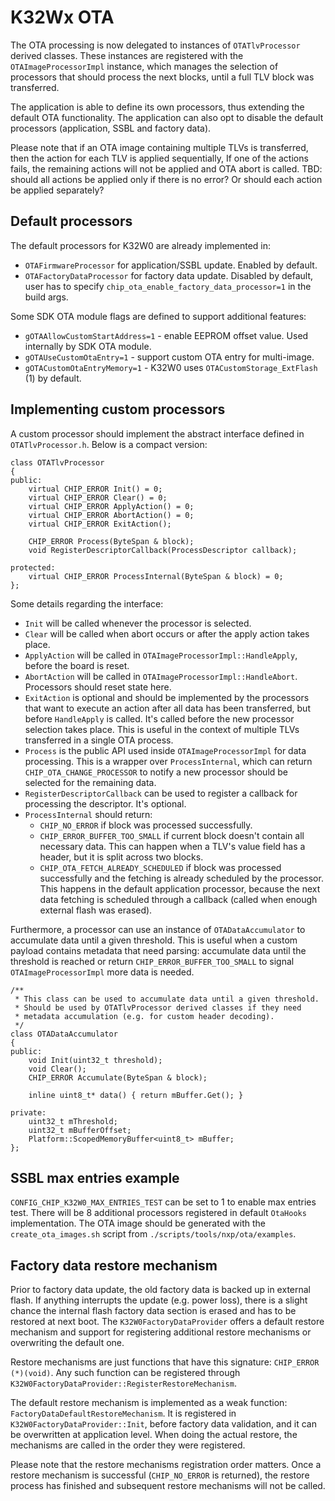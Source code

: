 # K32Wx OTA

The OTA processing is now delegated to instances of `OTATlvProcessor` derived classes.
These instances are registered with the `OTAImageProcessorImpl` instance, which manages the selection of processors that should process the next blocks, until a full TLV block was transferred.

The application is able to define its own processors, thus extending the default OTA functionality. The application can also opt to disable the default processors (application, SSBL and factory data).

Please note that if an OTA image containing multiple TLVs is transferred, then the action for each TLV is applied sequentially,
If one of the actions fails, the remaining actions will not be applied and OTA abort is called.
TBD: should all actions be applied only if there is no error? Or should each action be applied separately?

## Default processors
The default processors for K32W0 are already implemented in:
* `OTAFirmwareProcessor` for application/SSBL update. Enabled by default.
* `OTAFactoryDataProcessor` for factory data update. Disabled by default, user has to specify `chip_ota_enable_factory_data_processor=1` in the build args.

Some SDK OTA module flags are defined to support additional features:
- `gOTAAllowCustomStartAddress=1` - enable EEPROM offset value. Used internally by SDK OTA module.
- `gOTAUseCustomOtaEntry=1` - support custom OTA entry for multi-image.
- `gOTACustomOtaEntryMemory=1` - K32W0 uses `OTACustomStorage_ExtFlash` (1) by default.

## Implementing custom processors
A custom processor should implement the abstract interface defined in `OTATlvProcessor.h`. Below is a compact version:
```
class OTATlvProcessor
{
public:
    virtual CHIP_ERROR Init() = 0;
    virtual CHIP_ERROR Clear() = 0;
    virtual CHIP_ERROR ApplyAction() = 0;
    virtual CHIP_ERROR AbortAction() = 0;
    virtual CHIP_ERROR ExitAction();

    CHIP_ERROR Process(ByteSpan & block);
    void RegisterDescriptorCallback(ProcessDescriptor callback);
    
protected:
    virtual CHIP_ERROR ProcessInternal(ByteSpan & block) = 0;
};

```
Some details regarding the interface:
* `Init` will be called whenever the processor is selected.
* `Clear` will be called when abort occurs or after the apply action takes place.
* `ApplyAction` will be called in `OTAImageProcessorImpl::HandleApply`, before the board is reset.
* `AbortAction` will be called in `OTAImageProcessorImpl::HandleAbort`. Processors should reset state here.
* `ExitAction` is optional and should be implemented by the processors that want to execute an action
after all data has been transferred, but before `HandleApply` is called. It's called before the new processor selection takes place. This is useful in the context
of multiple TLVs transferred in a single OTA process.
* `Process` is the public API used inside `OTAImageProcessorImpl` for data processing.
This is a wrapper over `ProcessInternal`, which can return `CHIP_OTA_CHANGE_PROCESSOR` to notify a new processor should be selected for the remaining data.
* `RegisterDescriptorCallback` can be used to register a callback for processing the descriptor. It's optional.
* `ProcessInternal` should return:
    * `CHIP_NO_ERROR` if block was processed successfully.
    * `CHIP_ERROR_BUFFER_TOO_SMALL` if current block doesn't contain all necessary data.
This can happen when a TLV's value field has a header, but it is split across two blocks.
    * `CHIP_OTA_FETCH_ALREADY_SCHEDULED` if block was processed successfully and the fetching is already scheduled by the processor.
This happens in the default application processor, because the next data fetching is scheduled through a callback (called when enough external flash was erased).


Furthermore, a processor can use an instance of `OTADataAccumulator` to accumulate data until a given threshold.
This is useful when a custom payload contains metadata that need parsing: accumulate data until the threshold is reached or return `CHIP_ERROR_BUFFER_TOO_SMALL` to signal `OTAImageProcessorImpl` more data is needed.
```
/**
 * This class can be used to accumulate data until a given threshold.
 * Should be used by OTATlvProcessor derived classes if they need
 * metadata accumulation (e.g. for custom header decoding).
 */
class OTADataAccumulator
{
public:
    void Init(uint32_t threshold);
    void Clear();
    CHIP_ERROR Accumulate(ByteSpan & block);

    inline uint8_t* data() { return mBuffer.Get(); }

private:
    uint32_t mThreshold;
    uint32_t mBufferOffset;
    Platform::ScopedMemoryBuffer<uint8_t> mBuffer;
};
```

## SSBL max entries example
`CONFIG_CHIP_K32W0_MAX_ENTRIES_TEST` can be set to 1 to enable max entries test.
There will be 8 additional processors registered in default `OtaHooks` implementation. The OTA image should be generated with the `create_ota_images.sh` script from `./scripts/tools/nxp/ota/examples`.

## Factory data restore mechanism
Prior to factory data update, the old factory data is backed up in external flash.
If anything interrupts the update (e.g. power loss), there is a slight chance the
internal flash factory data section is erased and has to be restored at next boot.
The `K32W0FactoryDataProvider` offers a default restore mechanism and support for
registering additional restore mechanisms or overwriting the default one.

Restore mechanisms are just functions that have this signature: `CHIP_ERROR (*)(void)`.
Any such function can be registered through `K32W0FactoryDataProvider::RegisterRestoreMechanism`.

The default restore mechanism is implemented as a weak function: `FactoryDataDefaultRestoreMechanism`.
It is registered in `K32W0FactoryDataProvider::Init`, before factory data validation, and it can be
overwritten at application level.
When doing the actual restore, the mechanisms are called in the order they were
registered.

Please note that the restore mechanisms registration order matters.
Once a restore mechanism is successful (`CHIP_NO_ERROR` is returned),
the restore process has finished and subsequent restore mechanisms will not be called.
